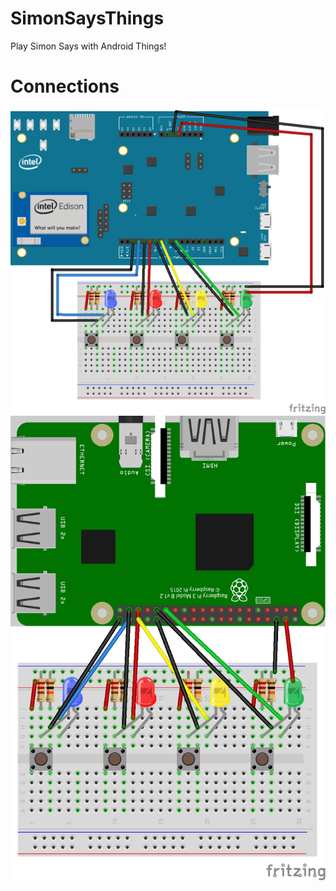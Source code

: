 # SimonSaysThings
Play Simon Says with Android Things!

# Connections
![Schematics for Edison](simon-says-edison_bb.png)
![Schematics for Raspberry PI3](simon-says-rpi3_bb.png)
